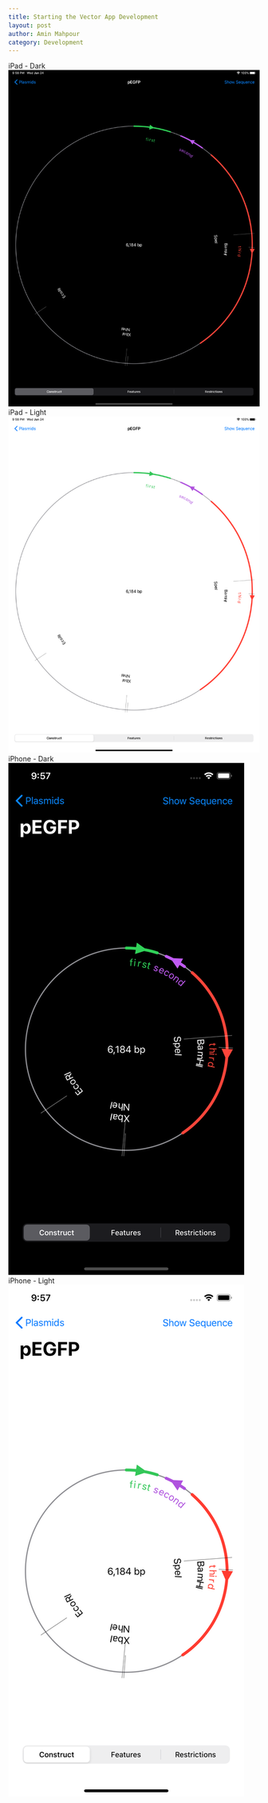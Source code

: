 ```yaml
---
title: Starting the Vector App Development
layout: post
author: Amin Mahpour
category: Development
---
```

iPad - Dark
![My helpful screenshot](images/ipad_dark.png)
iPad - Light
![My helpful screenshot](images/ipad_light.png)
iPhone - Dark
![My helpful screenshot](images/iphone_dark.png)
iPhone - Light
![My helpful screenshot](images/iphone_light.png)

